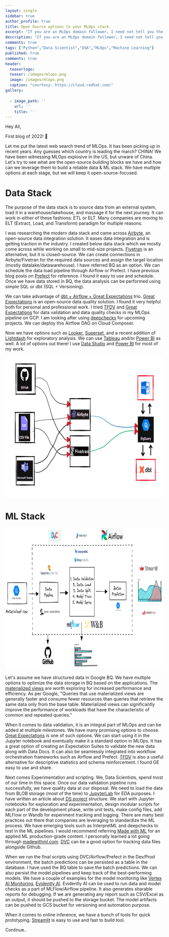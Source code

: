 ```yaml
---
layout: single
sidebar: true
author_profile: true
title: Open Source options to your MLOps stack.
excerpt: "If you are an MLOps domain follower, I need not tell you the explosion we have been witnessing in this field."
description: "If you are an MLOps domain follower, I need not tell you the explosion we have been witnessing in this field. The field is growing leaps and bounds. Startups are securing seed fundings like never before."
comments: true
tags: ["Python","Data Scientist","USA","MLOps","Machine Learning"]
published: true
comments: true
header:
  teaserlogo:
  teaser: /images/mlops.png
  image: /images/mlops.png
  caption: "courtesy: https://cloud.redhat.com/"
gallery:

  - image_path: ''
    url: ''
    title: ''
---
```


Hey All,

First blog of 2022! 💪

Let me put the latest web search trend of MLOps. It has been picking up in recent years. Any guesses which country is leading the march? CHINA! We have been witnessing MLOps explosive in the US, but unware of China. Let's try to see what are the open-source building blocks we have and how can we leverage them to build a reliable data & ML stack. We have multiple options at each stage, but we will keep it open-source-focused. 

# Data Stack

The purpose of the data stack is to source data from an external system, load it in a warehouse/lakehouse, and massage it for the next journey. It can work in either of these fashions: ETL or ELT. Many companies are moving to ELT (Extract, Load, and Transform) paradigm for multiple reasons.

I was researching the modern data stack and came across [Airbyte](https://airbyte.com/), an open-source data integration solution. It eases data integration and is getting traction in the industry. I created below data stack which we mostly come across while working on small to mid-size projects. [Fivetran](https://www.fivetran.com/) is an alternative, but it is closed-source. We can create connections in Airbyte/Fivetran for the required data sources and assign the target location (mostly datalake/datawarehouse). I have referred BQ as an option. We can schedule the data load pipeline through Airflow or Prefect. I have previous blog posts on [Prefect](https://ashishtele.github.io/2021/11/Prefect_DS_Pipeline.html) for reference. I found it easy to use and schedule. Once we have data stored in BQ, the data analysis can be performed using simple SQL or dbt (SQL + Versioning).

We can take advantage of [dbt + Airflow + Great Expectations](https://github.com/spbail/dag-stack) trio. [Great Expectations](https://greatexpectations.io/) is an open-source data quality solution. I found it very helpful both for personal and professional work. I tried [TFDV](https://www.tensorflow.org/tfx/data_validation/get_started) and [Great Expectations](https://greatexpectations.io/) for data validation and data quality checks in my MLOps pipeline on GCP. I am looking after using [deepchecks](https://github.com/deepchecks/deepchecks) for upcoming projects. We can deploy this Airflow DAG on Cloud Composer.

Now we have options such as [Looker](https://looker.com/google-cloud), [Superset](https://superset.apache.org/), and a recent addition of [Lightdash](https://github.com/lightdash/lightdash) for exploratory analysis. We can use [Tableau](https://www.tableau.com/) and/or [Power BI](https://powerbi.microsoft.com/en-us/) as well. A lot of options out there! I use [Data Studio](https://analytics.google.com/analytics/academy/course/10) and [Power BI](https://powerbi.microsoft.com/en-us/) for most of my work.

<p align="center">
  <img width="750" height="450" src="/images/mlops_data2.PNG">
</p>

# ML Stack

<p align="center">
  <img width="750" height="450" src="/images/mlops_data1.PNG">
</p>

Let's assume we have structured data in Google BQ. We have multiple options to optimize the data storage in BQ based on the applications. The [materialized views](https://cloud.google.com/bigquery/docs/materialized-views-best-practices) are worth exploring for increased performance and efficiency. As per Google, "Queries that use materialized views are generally faster and consume fewer resources than queries that retrieve the same data only from the base table. Materialized views can significantly improve the performance of workloads that have the characteristic of common and repeated queries."

When it comes to data validation, it is an integral part of MLOps and can be added at multiple milestones. We have many promising options to choose. [Great Expectations](https://greatexpectations.io/blog/ml-ops-great-expectations/) is one of such options. We can start using it in the Jupyter notebook and eventually make it a standard option in MLOps. It has a great option of creating an Expectation Suites to validate the new data along with Data Docs. It can also be seamlessly integrated into workflow orchestration frameworks such as Airflow and Prefect. [TFDV](https://www.tensorflow.org/tfx/data_validation/get_started) is also a useful alternative for descriptive statistics and schema reinforcement. I found GE easy to use and share.

Next comes Experimentation and scripting. We, Data Scientists, spend most of our time in this space. Once our data validation pipeline runs successfully, we have quality data at our disposal. We need to load the data from BLOB storage (most of the time) to [JupyterLab](https://jupyter.org/) for EDA purposes. I have written an article about [DS project](https://ashishtele.github.io/2021/10/Python_file_folder_structure.html) structure. We start with Jupyter notebooks for exploration and experimentation, design modular scripts for each part of the development phase, write unit tests, make config files, add MLFlow or Wandb for experiment tracking and logging. There are many best practices out there that companies are leveraging to standardize the ML process. We have emerging tools such as InterpretML and deepchecks to test in the ML pipelines. I would recommend referring [Made with ML](https://madewithml.com/) for an applied ML production-grade content. I personally learned a lot going through [madewithml.com](madewithml.com). [DVC](https://dvc.org/) can be a good option for tracking data files alongside Github.

When we run the final scripts using DVC/Airflow/Prefect in the Dev/Prod environment, the batch predictions can be persisted as a table in the database. I have used the BQ table to save the batch predictions. We can also persist the model pipelines and keep track of the best-performing models. We have a couple of examples for the model monitoring like [Vertex AI Monitoring](https://cloud.google.com/vertex-ai/docs/model-monitoring), [Evidently AI](https://evidentlyai.com/). Evidently AI can be used to run data and model checks as a part of MLFlow/Airflow pipeline. It also generates sharable reports for debugging. If we are generating any report such as CSV/Excel as an output, it should be pushed to the storage bucket. The model artifacts can be pushed to GCS bucket for versioning and automation purpose.

When it comes to online inference, we have a bunch of tools for quick prototyping. [Streamlit](https://streamlit.io/) is easy to use and fast to build tool. 

Continue..
